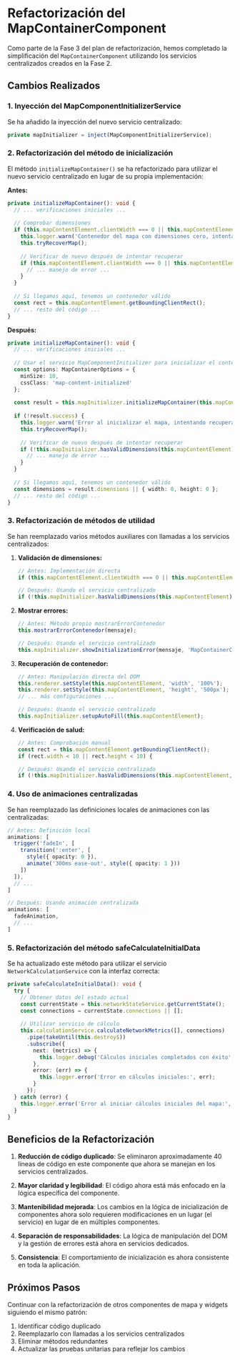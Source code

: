 # Refactorización del MapContainerComponent

Como parte de la Fase 3 del plan de refactorización, hemos completado la simplificación del `MapContainerComponent` utilizando los servicios centralizados creados en la Fase 2.

## Cambios Realizados

### 1. Inyección del MapComponentInitializerService

Se ha añadido la inyección del nuevo servicio centralizado:

```typescript
private mapInitializer = inject(MapComponentInitializerService);
```

### 2. Refactorización del método de inicialización

El método `initializeMapContainer()` se ha refactorizado para utilizar el nuevo servicio centralizado en lugar de su propia implementación:

**Antes:**
```typescript
private initializeMapContainer(): void {
  // ... verificaciones iniciales ...
  
  // Comprobar dimensiones
  if (this.mapContentElement.clientWidth === 0 || this.mapContentElement.clientHeight === 0) {
    this.logger.warn('Contenedor del mapa con dimensiones cero, intentando recuperar...');
    this.tryRecoverMap();
    
    // Verificar de nuevo después de intentar recuperar
    if (this.mapContentElement.clientWidth === 0 || this.mapContentElement.clientHeight === 0) {
      // ... manejo de error ...
    }
  }
  
  // Si llegamos aquí, tenemos un contenedor válido
  const rect = this.mapContentElement.getBoundingClientRect();
  // ... resto del código ...
}
```

**Después:**
```typescript
private initializeMapContainer(): void {
  // ... verificaciones iniciales ...
  
  // Usar el servicio MapComponentInitializer para inicializar el contenedor
  const options: MapContainerOptions = {
    minSize: 10,
    cssClass: 'map-content-initialized'
  };
  
  const result = this.mapInitializer.initializeMapContainer(this.mapContentElement, options);
  
  if (!result.success) {
    this.logger.warn('Error al inicializar el mapa, intentando recuperar...', result.errorMessage);
    this.tryRecoverMap();
    
    // Verificar de nuevo después de intentar recuperar
    if (!this.mapInitializer.hasValidDimensions(this.mapContentElement)) {
      // ... manejo de error ...
    }
  }
  
  // Si llegamos aquí, tenemos un contenedor válido
  const dimensions = result.dimensions || { width: 0, height: 0 };
  // ... resto del código ...
}
```

### 3. Refactorización de métodos de utilidad

Se han reemplazado varios métodos auxiliares con llamadas a los servicios centralizados:

1. **Validación de dimensiones:**
   ```typescript
   // Antes: Implementación directa
   if (this.mapContentElement.clientWidth === 0 || this.mapContentElement.clientHeight === 0)
   
   // Después: Usando el servicio centralizado
   if (!this.mapInitializer.hasValidDimensions(this.mapContentElement))
   ```

2. **Mostrar errores:**
   ```typescript
   // Antes: Método propio mostrarErrorContenedor
   this.mostrarErrorContenedor(mensaje);
   
   // Después: Usando el servicio centralizado
   this.mapInitializer.showInitializationError(mensaje, 'MapContainerComponent', this.snackBar, this.zone);
   ```

3. **Recuperación de contenedor:**
   ```typescript
   // Antes: Manipulación directa del DOM
   this.renderer.setStyle(this.mapContentElement, 'width', '100%');
   this.renderer.setStyle(this.mapContentElement, 'height', '500px');
   // ... más configuraciones ...
   
   // Después: Usando el servicio centralizado
   this.mapInitializer.setupAutoFill(this.mapContentElement);
   ```

4. **Verificación de salud:**
   ```typescript
   // Antes: Comprobación manual
   const rect = this.mapContentElement.getBoundingClientRect();
   if (rect.width < 10 || rect.height < 10) {
   
   // Después: Usando el servicio centralizado
   if (!this.mapInitializer.hasValidDimensions(this.mapContentElement, 10, 10)) {
   ```

### 4. Uso de animaciones centralizadas

Se han reemplazado las definiciones locales de animaciones con las centralizadas:

```typescript
// Antes: Definición local
animations: [
  trigger('fadeIn', [
    transition(':enter', [
      style({ opacity: 0 }),
      animate('300ms ease-out', style({ opacity: 1 }))
    ])
  ]),
  // ...
]

// Después: Usando animación centralizada
animations: [
  fadeAnimation,
  // ...
]
```

### 5. Refactorización del método safeCalculateInitialData

Se ha actualizado este método para utilizar el servicio `NetworkCalculationService` con la interfaz correcta:

```typescript
private safeCalculateInitialData(): void {
  try {
    // Obtener datos del estado actual
    const currentState = this.networkStateService.getCurrentState();
    const connections = currentState.connections || [];
    
    // Utilizar servicio de cálculo
    this.calculationService.calculateNetworkMetrics([], connections)
      .pipe(takeUntil(this.destroy$))
      .subscribe({
        next: (metrics) => {
          this.logger.debug('Cálculos iniciales completados con éxito', metrics);
        },
        error: (err) => {
          this.logger.error('Error en cálculos iniciales:', err);
        }
      });
  } catch (error) {
    this.logger.error('Error al iniciar cálculos iniciales del mapa:', error);
  }
}
```

## Beneficios de la Refactorización

1. **Reducción de código duplicado**: Se eliminaron aproximadamente 40 líneas de código en este componente que ahora se manejan en los servicios centralizados.

2. **Mayor claridad y legibilidad**: El código ahora está más enfocado en la lógica específica del componente.

3. **Mantenibilidad mejorada**: Los cambios en la lógica de inicialización de componentes ahora solo requieren modificaciones en un lugar (el servicio) en lugar de en múltiples componentes.

4. **Separación de responsabilidades**: La lógica de manipulación del DOM y la gestión de errores está ahora en servicios dedicados.

5. **Consistencia**: El comportamiento de inicialización es ahora consistente en toda la aplicación.

## Próximos Pasos

Continuar con la refactorización de otros componentes de mapa y widgets siguiendo el mismo patrón:

1. Identificar código duplicado
2. Reemplazarlo con llamadas a los servicios centralizados
3. Eliminar métodos redundantes
4. Actualizar las pruebas unitarias para reflejar los cambios 